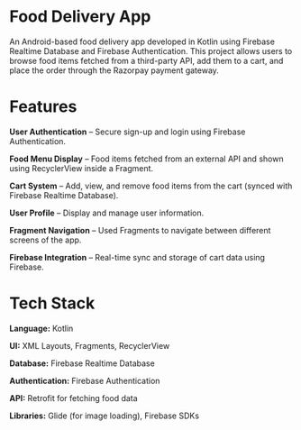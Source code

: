 # Food Delivery App
An Android-based food delivery app developed in Kotlin using Firebase Realtime Database and Firebase Authentication.
This project allows users to browse food items fetched from a third-party API, add them to a cart, and place the order through the Razorpay payment gateway.

# Features

**User Authentication** – Secure sign-up and login using Firebase Authentication.

**Food Menu Display** – Food items fetched from an external API and shown using RecyclerView inside a Fragment.

**Cart System** – Add, view, and remove food items from the cart (synced with Firebase Realtime Database).

**User Profile** – Display and manage user information.

**Fragment Navigation** – Used Fragments to navigate between different screens of the app.

**Firebase Integration** – Real-time sync and storage of cart data using Firebase.

# Tech Stack

**Language:** Kotlin

**UI:** XML Layouts, Fragments, RecyclerView

**Database:** Firebase Realtime Database

**Authentication:** Firebase Authentication

**API:** Retrofit for fetching food data

**Libraries:** Glide (for image loading), Firebase SDKs
